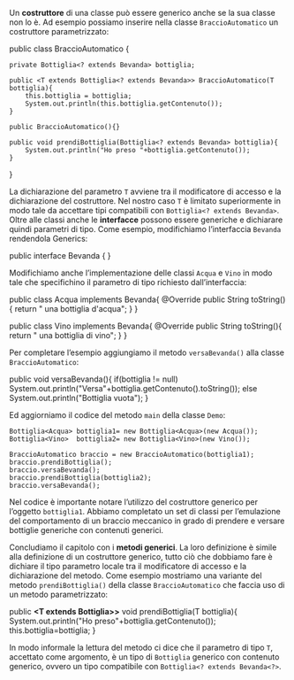 Un **costruttore** di una classe può essere generico anche se la sua classe non lo è. Ad esempio possiamo inserire nella classe `BraccioAutomatico` un costruttore parametrizzato:

public class BraccioAutomatico {

	private Bottiglia<? extends Bevanda> bottiglia;
	
	public <T extends Bottiglia<? extends Bevanda>> BraccioAutomatico(T bottiglia){
		this.bottiglia = bottiglia;
		System.out.println(this.bottiglia.getContenuto());
	}
	
	public BraccioAutomatico(){}
	
	public void prendiBottiglia(Bottiglia<? extends Bevanda> bottiglia){
		System.out.println("Ho preso "+bottiglia.getContenuto());
	}
}	
 

La dichiarazione del parametro `T` avviene tra il modificatore di accesso e la dichiarazione del costruttore. Nel nostro caso `T` è limitato superiormente in modo tale da accettare tipi compatibili con `Bottiglia<? extends Bevanda>`. Oltre alle classi anche le **interfacce** possono essere generiche e dichiarare quindi parametri di tipo. Come esempio, modifichiamo l’interfaccia `Bevanda` rendendola Generics:

public interface Bevanda<T> {
}

Modifichiamo anche l’implementazione delle classi `Acqua` e `Vino` in modo tale che specifichino il parametro di tipo richiesto dall’interfaccia:

public class Acqua implements Bevanda<Acqua>{
	@Override
	public String toString(){
		return " una bottiglia d'acqua";
	}
}

public class Vino implements Bevanda<Vino>{
	@Override
	public String toString(){
		return " una bottiglia di vino";
	}
}

Per completare l’esempio aggiungiamo il metodo `versaBevanda()` alla classe `BraccioAutomatico`:

public void versaBevanda(){
    if(bottiglia != null) 
       System.out.println("Versa"+bottiglia.getContenuto().toString());
    else
       System.out.println("Bottiglia vuota");
}

Ed aggiorniamo il codice del metodo `main` della classe `Demo`:

    Bottiglia<Acqua> bottiglia1= new Bottiglia<Acqua>(new Acqua());
    Bottiglia<Vino>  bottiglia2= new Bottiglia<Vino>(new Vino());
		
    BraccioAutomatico braccio = new BraccioAutomatico(bottiglia1);
    braccio.prendiBottiglia();
    braccio.versaBevanda();
    braccio.prendiBottiglia(bottiglia2);	
    braccio.versaBevanda();

Nel codice è importante notare l’utilizzo del costruttore generico per l’oggetto `bottiglia1`. Abbiamo completato un set di classi per l’emulazione del comportamento di un braccio meccanico in grado di prendere e versare bottiglie generiche con contenuti generici.

Concludiamo il capitolo con i **metodi generici**. La loro definizione è simile alla definizione di un costruttore generico, tutto ciò che dobbiamo fare è dichiare il tipo parametro locale tra il modificatore di accesso e la dichiarazione del metodo. Come esempio mostriamo una variante del metodo `prendiBottiglia()` della classe `BraccioAutomatico` che faccia uso di un metodo parametrizzato:

public **<T extends Bottiglia<? extends Bevanda<?>>>** void prendiBottiglia(T bottiglia){
      System.out.println("Ho preso"+bottiglia.getContenuto());
      this.bottiglia=bottiglia;
}

In modo informale la lettura del metodo ci dice che il parametro di tipo `T`, accettato come argomento, è un tipo di `Bottiglia` generico con contenuto generico, ovvero un tipo compatibile con `Bottiglia<? extends Bevanda<?>`.